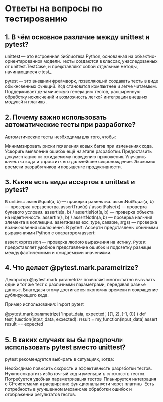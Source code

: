 # Ответы на вопросы по тестированию

## 1. В чём основное различие между unittest и pytest?
unittest — это встроенная библиотека Python, основанная на объектно-ориентированной модели. Тесты создаются в классах, унаследованных от unittest.TestCase, и представляют собой отдельные методы, начинающиеся с test_.

pytest — это внешний фреймворк, позволяющий создавать тесты в виде обыкновенных функций. Код становится компактнее и легче читаемым. Поддерживает динамическую генерацию тестов, расширенную обработку исключений и возможность легкой интеграции внешних модулей и плагины.

## 2. Почему важно использовать автоматические тесты при разработке?
Автоматические тесты необходимы для того, чтобы:

Минимизировать риски появления новых багов при изменениях кода.
Ускорить выявление ошибок ещё на этапе разработки.
Предоставить документацию по ожидаемому поведению приложения.
Улучшить качество кода и упростить его дальнейшее сопровождение.
Экономия времени разработчиков и повышение продуктивности.

## 3. Какие есть виды ассертов в unittest и pytest?
В unittest:
assertEqual(a, b) — проверка равенства.
assertNotEqual(a, b) — проверка неравенства.
assertTrue(x) / assertFalse(x) — проверка булевого условия.
assertIs(a, b) / assertIsNot(a, b) — проверка объекта на идентичность.
assertIn(a, b) / assertNotIn(a, b) — проверка наличия элемента в коллекции.
assertRaises(exc_type, callable, args) — проверка возникновения исключения.
В pytest:
Ассерты представлены обычными выражениями Python с оператором assert:

assert expression — проверка любого выражения на истину.
Pytest предоставляет удобное представление ошибок и подсветку разницы между фактическими и ожидаемыми значениями.

## 4. Что делает @pytest.mark.parametrize?
Декоратор @pytest.mark.parametrize позволяет многократно вызывать один и тот же тест с различными параметрами, передавая разные данные. Благодаря этому достигается экономия времени и сокращение дублирующего кода.

Пример использования:
import pytest

@pytest.mark.parametrize(
    'input_data, expected',
    [(1, 2), (-1, 0)]
)
def test_function(input_data, expected):
    result = my_function(input_data)
    assert result == expected
    
## 5. В каких случаях вы бы предпочли использовать pytest вместо unittest?
pytest рекомендуется выбирать в ситуациях, когда:

Необходимо повысить скорость и эффективность разработки тестов.
Нужно сократить избыточный код и уменьшить сложность тестов.
Потребуется удобная параметризация тестов.
Планируется интеграция с CI-системами и расширение функциональности через плагины.
Есть потребность в улучшенном механизме обработки ошибок и отображении результатов тестов.
